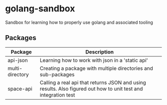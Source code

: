 # golang-sandbox
Sandbox for learning how to properly use golang and associated tooling

## Packages
|Package|Description|
|---|---|
|api-json|Learning how to work with json in a 'static api'|
|multi-directory|Creating a package with multiple directories and sub-packages|
|space-api|Calling a real api that returns JSON and using results.  Also figured out how to unit test and integration test|
